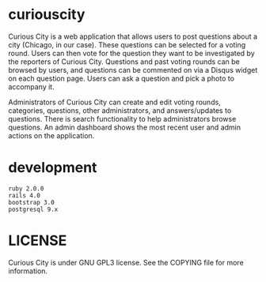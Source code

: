 curiouscity
===========
Curious City is a web application that allows users to post questions about a city (Chicago, in our case). These questions can be selected for a voting round. Users can then vote for the question they want to be investigated by the reporters of Curious City. Questions and past voting rounds can be browsed by users, and questions can be commented on via a Disqus widget on each question page. Users can ask a question and pick a photo to accompany it.

Administrators of Curious City can create and edit voting rounds, categories, questions, other administrators, and answers/updates to questions. There is search functionality to help administrators browse questions. An admin dashboard shows the most recent user and admin actions on the application.

development
===========

    ruby 2.0.0
    rails 4.0
    bootstrap 3.0
    postgresql 9.x
    

LICENSE
=======

Curious City is under GNU GPL3 license. See the COPYING file for more information.


